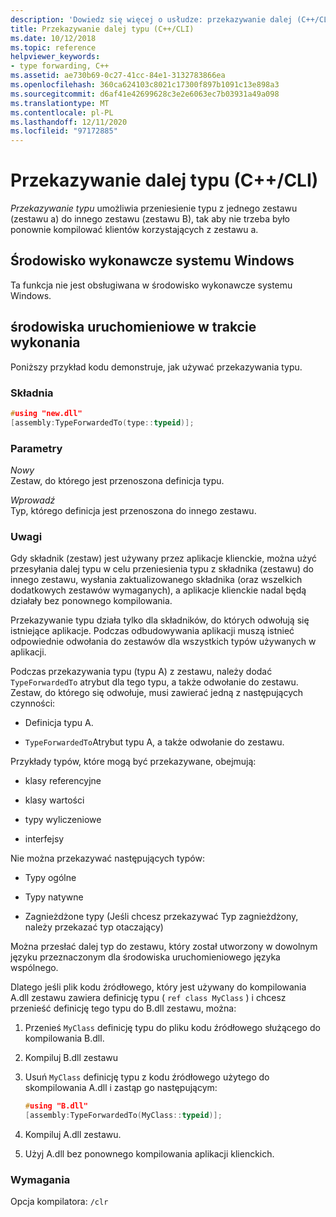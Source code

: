 ```yaml
---
description: 'Dowiedz się więcej o usłudze: przekazywanie dalej (C++/CLI)'
title: Przekazywanie dalej typu (C++/CLI)
ms.date: 10/12/2018
ms.topic: reference
helpviewer_keywords:
- type forwarding, C++
ms.assetid: ae730b69-0c27-41cc-84e1-3132783866ea
ms.openlocfilehash: 360ca624103c8021c17300f897b1091c13e898a3
ms.sourcegitcommit: d6af41e42699628c3e2e6063ec7b03931a49a098
ms.translationtype: MT
ms.contentlocale: pl-PL
ms.lasthandoff: 12/11/2020
ms.locfileid: "97172885"
---
```

# <a name="type-forwarding-ccli"></a>Przekazywanie dalej typu (C++/CLI)

*Przekazywanie typu* umożliwia przeniesienie typu z jednego zestawu (zestawu a) do innego zestawu (zestawu B), tak aby nie trzeba było ponownie kompilować klientów korzystających z zestawu a.

## <a name="windows-runtime"></a>Środowisko wykonawcze systemu Windows

Ta funkcja nie jest obsługiwana w środowisko wykonawcze systemu Windows.

## <a name="common-language-runtime"></a>środowiska uruchomieniowe w trakcie wykonania

Poniższy przykład kodu demonstruje, jak używać przekazywania typu.

### <a name="syntax"></a>Składnia

```cpp
#using "new.dll"
[assembly:TypeForwardedTo(type::typeid)];
```

### <a name="parameters"></a>Parametry

*Nowy*<br/>
Zestaw, do którego jest przenoszona definicja typu.

*Wprowadź*<br/>
Typ, którego definicja jest przenoszona do innego zestawu.

### <a name="remarks"></a>Uwagi

Gdy składnik (zestaw) jest używany przez aplikacje klienckie, można użyć przesyłania dalej typu w celu przeniesienia typu z składnika (zestawu) do innego zestawu, wysłania zaktualizowanego składnika (oraz wszelkich dodatkowych zestawów wymaganych), a aplikacje klienckie nadal będą działały bez ponownego kompilowania.

Przekazywanie typu działa tylko dla składników, do których odwołują się istniejące aplikacje. Podczas odbudowywania aplikacji muszą istnieć odpowiednie odwołania do zestawów dla wszystkich typów używanych w aplikacji.

Podczas przekazywania typu (typu A) z zestawu, należy dodać `TypeForwardedTo` atrybut dla tego typu, a także odwołanie do zestawu. Zestaw, do którego się odwołuje, musi zawierać jedną z następujących czynności:

- Definicja typu A.

- `TypeForwardedTo`Atrybut typu A, a także odwołanie do zestawu.

Przykłady typów, które mogą być przekazywane, obejmują:

- klasy referencyjne

- klasy wartości

- typy wyliczeniowe

- interfejsy

Nie można przekazywać następujących typów:

- Typy ogólne

- Typy natywne

- Zagnieżdżone typy (Jeśli chcesz przekazywać Typ zagnieżdżony, należy przekazać typ otaczający)

Można przesłać dalej typ do zestawu, który został utworzony w dowolnym języku przeznaczonym dla środowiska uruchomieniowego języka wspólnego.

Dlatego jeśli plik kodu źródłowego, który jest używany do kompilowania A.dll zestawu zawiera definicję typu ( `ref class MyClass` ) i chcesz przenieść definicję tego typu do B.dll zestawu, można:

1. Przenieś `MyClass` definicję typu do pliku kodu źródłowego służącego do kompilowania B.dll.

2. Kompiluj B.dll zestawu

3. Usuń `MyClass` definicję typu z kodu źródłowego użytego do skompilowania A.dll i zastąp go następującym:

    ```cpp
    #using "B.dll"
    [assembly:TypeForwardedTo(MyClass::typeid)];
    ```

4. Kompiluj A.dll zestawu.

5. Użyj A.dll bez ponownego kompilowania aplikacji klienckich.

### <a name="requirements"></a>Wymagania

Opcja kompilatora: `/clr`
